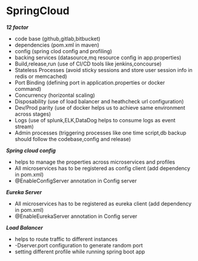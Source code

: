 # SpringCloud
***12 factor***
- code base (github,gitlab,bitbucket)
- dependencies (pom.xml in maven)
- config (spring clod config and profiling)
- backing services (datasource,mq resource config in app.properties)
- Build,release,run (use of CI/CD tools like jenkins,concourse)
- Stateless Processes (avoid sticky sessions and store user session info in redis or memcached)
- Port Binding (defining port in application.properties or docker command)
- Concurrency (horizontal scaling)
- Disposability (use of load balancer and heathcheck url configuration)
- Dev/Prod parity (use of docker helps us to achieve same environment across stages)
- Logs (use of splunk,ELK,DataDog helps to consume logs as event stream)
- Admin processes (triggering processes like one time script,db backup should follow the codebase,config and release)

***Spring cloud config***
- helps to manage the properties across microservices and profiles
- All microservices has to be registered as config client (add dependency in pom.xml)
- @EnableConfigServer annotation in Config server

***Eureka Server***
- All microservices has to be registered as eureka client (add dependency in pom.xml)
- @EnableEurekaServer annotation in Config server


***Load Balancer***
- helps to route traffic to different instances
- -Dserver.port configuration to generate random port
- setting different profile while running spring boot app
